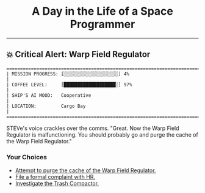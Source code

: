 <h1 align="center">A Day in the Life of a Space Programmer</h1>

---

<h2 id="node-41">💥 Critical Alert: Warp Field Regulator</h2>

```
========================================================================
| MISSION PROGRESS: [░░░░░░░░░░░░░░░░░░░░] 4%                                  |
| COFFEE LEVEL:     [███████████████████░] 97%                                 |
| SHIP'S AI MOOD:   Cooperative                                                |
| LOCATION:         Cargo Bay                                                  |
========================================================================
```

STEVe's voice crackles over the comms. "Great. Now the Warp Field Regulator is malfunctioning. You should probably go and purge the cache of the Warp Field Regulator."



### Your Choices

*   [Attempt to purge the cache of the Warp Field Regulator.](./README-0042.md)
*   [File a formal complaint with HR.](./README-0049.md)
*   [Investigate the Trash Compactor.](./README-0043.md)
